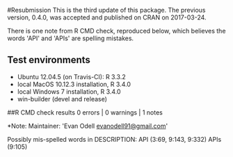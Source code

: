 

#Resubmission 
This is the third update of this package. The previous version, 0.4.0, was accepted and published on CRAN on 2017-03-24. 

There is one note from R CMD check, reproduced below, which believes the words 'API' and 'APIs' are spelling mistakes.


## Test environments

* Ubuntu 12.04.5 (on Travis-CI): R 3.3.2
* local MacOS 10.12.3 installation, R 3.4.0
* local Windows 7 installation, R 3.4.0
* win-builder (devel and release)
 

##R CMD check results
0 errors | 0 warnings | 1 notes


*Note: 
Maintainer: 'Evan Odell <evanodell91@gmail.com>'

Possibly mis-spelled words in DESCRIPTION:
  API (3:69, 9:143, 9:332)
  APIs (9:105)
